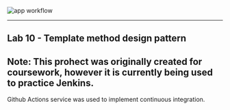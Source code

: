 ![app workflow](https://github.com/AbdulrahmanAlosaimi/CPIT252-Lab10/actions/workflows/github-actions.yml/badge.svg)

---

## Lab 10 - Template method design pattern

Note: This prohect was originally created for coursework, however it is currently being used to practice Jenkins.
---
Github Actions service was used to implement continuous integration.
